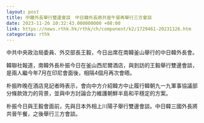 ```yaml
---
layout: post
title: 中韓外長舉行雙邊會談　中日韓外長將共晉午餐再舉行三方會談
date: 2023-11-26 10:32:43.000000000 +08:00
link: https://news.rthk.hk/rthk/ch/component/k2/1729461-20231126.htm
categories: rthk
---
```


中共中央政治局委員、外交部長王毅，今日出席在南韓釜山舉行的中日韓外長會。

韓聯社報道，南韓外長朴振今日在釜山西尼爾酒店，與到訪的王毅舉行雙邊會談，是兩人繼今年7月在印尼會面後，相隔4個月再次會晤。

朴振昨晚在酒店見記者時表示，會向中方介紹韓方中止履行韓朝九一九軍事協議部分條款效力的背景，並與中方討論合力維護朝鮮半島和平穩定的方案。

朴振今日與王毅會面前，先與日本外相上川陽子舉行雙邊會談。中日韓三國外長將共晉午餐，之後舉行三方會談。
